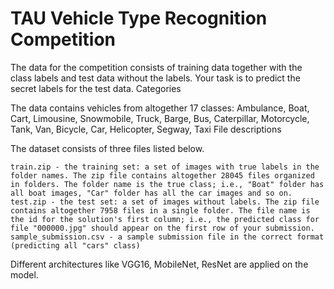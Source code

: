 
# TAU Vehicle Type Recognition Competition

The data for the competition consists of training data together with the class labels and test data without the labels. Your task is to predict the secret labels for the test data.
Categories

The data contains vehicles from altogether 17 classes: Ambulance, Boat, Cart, Limousine, Snowmobile, Truck, Barge, Bus, Caterpillar, Motorcycle, Tank, Van, Bicycle, Car, Helicopter, Segway, Taxi
File descriptions

The dataset consists of three files listed below.

    train.zip - the training set: a set of images with true labels in the folder names. The zip file contains altogether 28045 files organized in folders. The folder name is the true class; i.e., "Boat" folder has all boat images, "Car" folder has all the car images and so on.
    test.zip - the test set: a set of images without labels. The zip file contains altogether 7958 files in a single folder. The file name is the id for the solution's first column; i.e., the predicted class for file "000000.jpg" should appear on the first row of your submission.
    sample_submission.csv - a sample submission file in the correct format (predicting all "cars" class)
    
Different architectures like VGG16, MobileNet, ResNet are applied on the model.
